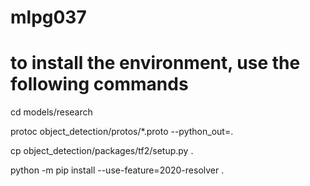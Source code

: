 # mlpg037
# to install the environment, use the following commands

cd models/research

protoc object_detection/protos/*.proto --python_out=.

cp object_detection/packages/tf2/setup.py .

python -m pip install --use-feature=2020-resolver .
